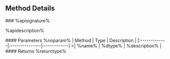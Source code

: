 ## Method Details

<api>
### %apisignature%

%apidescription%

<parameters>
#### Parameters
%noparam%
| Method	   | Type    | Description |
|:-------------|:---------------|:------------|
>| %name%     | %dtype% | %description% |

</parameters>
#### Returns
%returntype%

</api>

</methods>
